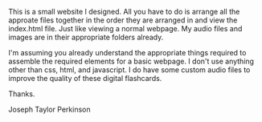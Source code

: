 This is a small website I designed.
All you have to do is arrange all the approate files together in the order they are arranged in
and view the index.html file. Just like viewing a normal webpage. My audio files and images are in 
their appropriate folders already.

I'm assuming you already understand the appropriate things required to assemble the required
elements for a basic webpage. I don't use anything other than css, html, and javascript. I do have
some custom audio files to improve the quality of these digital flashcards.

Thanks.

Joseph Taylor Perkinson
